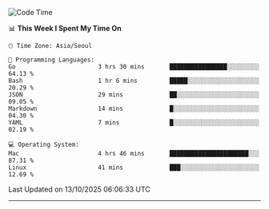 <!---
[![JS's LinkedIn](https://img.shields.io/badge/LinkedIn-blue?style=for-the-badge&logo=linkedin)](https://www.linkedin.com/in/jaeseung-lee-5a2a32139/) 
[![JS's Notion](https://img.shields.io/badge/Notion-black?style=for-the-badge&logo=notion)](https://bit.ly/ljswiki1) <br><br>
-->
<!-- ![JS's GitHub stats](https://github-readme-stats-lemon-five.vercel.app/api?username=tkxkd0159&hide=contribs,prs,stars,issues&show_icons=true&theme=react&include_all_commits=true)   -->
<!-- ![Top Langs](https://github-readme-stats-lemon-five.vercel.app/api/top-langs/?username=tkxkd0159&layout=compact&hide=jupyter%20notebook,scss,html,css&langs_count=10)  -->


<!--START_SECTION:waka-->
![Code Time](http://img.shields.io/badge/Code%20Time-4%2C453%20hrs%2022%20mins-blue)

📊 **This Week I Spent My Time On** 

```text
🕑︎ Time Zone: Asia/Seoul

💬 Programming Languages: 
Go                       3 hrs 30 mins       ████████████████░░░░░░░░░   64.13 % 
Bash                     1 hr 6 mins         █████░░░░░░░░░░░░░░░░░░░░   20.29 % 
JSON                     29 mins             ██░░░░░░░░░░░░░░░░░░░░░░░   09.05 % 
Markdown                 14 mins             █░░░░░░░░░░░░░░░░░░░░░░░░   04.30 % 
YAML                     7 mins              █░░░░░░░░░░░░░░░░░░░░░░░░   02.19 % 

💻 Operating System: 
Mac                      4 hrs 46 mins       ██████████████████████░░░   87.31 % 
Linux                    41 mins             ███░░░░░░░░░░░░░░░░░░░░░░   12.69 % 
```


 Last Updated on 13/10/2025 06:06:33 UTC
<!--END_SECTION:waka-->

---
<!---
<a href="https://github.com/tkxkd0159/books">
  <img align="center" src="https://github-readme-stats-lemon-five.vercel.app/api/pin/?username=tkxkd0159&repo=books&theme=react" />
</a>
-->

<!---
- 🔭 I’m currently working on ...
- 🌱 I’m currently learning blockchain and distributed network
- 👯 I’m looking to collaborate on ...
- 🤔 I’m looking for help with ...
- 💬 Ask me about ...
- 📫 How to reach me: ...
- 😄 Pronouns: ...
- ⚡ Fun fact: ...
-->
